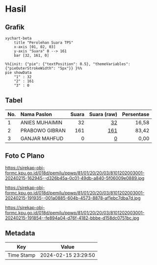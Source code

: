 # Hasil

## Grafik

```mermaid
xychart-beta
    title "Perolehan Suara TPS"
    x-axis [01, 02, 03]
    y-axis "Suara" 0 --> 161
    bar [32, 161, 0]
```

```mermaid
%%{init: {"pie": {"textPosition": 0.5}, "themeVariables": {"pieOuterStrokeWidth": "5px"}} }%%
pie showData
    "1" : 32
    "2" : 161
    "3" : 0
```

## Tabel

| No. | Nama Paslon    | Suara | Suara (raw) | Persentase |
|:--- |:-------------- | -----:| -----------:| ----------:|
| 1   | ANIES MUHAIMIN | 32    | [32][p-1]   | 16,58      |
| 2   | PRABOWO GIBRAN | 161   | [161][p-2]  | 83,42      |
| 3   | GANJAR MAHFUD  | 0     | [0][p-3]    | 0,00       |


[p-1]: https://github.com/gigit-pemilu/pemilu-2024-81-maluku/blob/main/pilpres/hitung-suara/sub/81-maluku/sub/01-maluku-tengah/sub/20-seram-utara-barat/sub/2003-wailulu/sub/001-tps/sub/paslon-1.txt
[p-2]: https://github.com/gigit-pemilu/pemilu-2024-81-maluku/blob/main/pilpres/hitung-suara/sub/81-maluku/sub/01-maluku-tengah/sub/20-seram-utara-barat/sub/2003-wailulu/sub/001-tps/sub/paslon-2.txt
[p-3]: https://github.com/gigit-pemilu/pemilu-2024-81-maluku/blob/main/pilpres/hitung-suara/sub/81-maluku/sub/01-maluku-tengah/sub/20-seram-utara-barat/sub/2003-wailulu/sub/001-tps/sub/paslon-3.txt

## Foto C Plano

https://sirekap-obj-formc.kpu.go.id/018d/pemilu/ppwp/81/01/20/20/03/8101202003001-20240215-162945--d326b45a-0c01-49db-a840-5f06009e0889.jpg

https://sirekap-obj-formc.kpu.go.id/018d/pemilu/ppwp/81/01/20/20/03/8101202003001-20240215-191935--001a0885-604b-4573-8878-af1ebc7dba7d.jpg

https://sirekap-obj-formc.kpu.go.id/018d/pemilu/ppwp/81/01/20/20/03/8101202003001-20240215-191854--fe894a04-d76f-4182-bbbe-d158dc0751bc.jpg


## Metadata

| Key        | Value               |
| ---------- | ------------------- |
| Time Stamp | 2024-02-15 23:29:50 |



